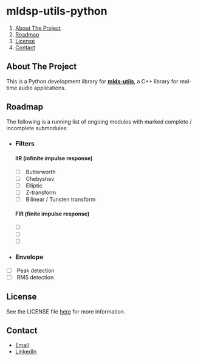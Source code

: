 <!-- PROJECT LOGO -->

# mldsp-utils-python

<!-- TABLE OF CONTENTS -->
  <ol>
    <li>
      <a href="#about-the-project">About The Project</a>
    </li>
    <li><a href="#roadmap">Roadmap</a></li>
    <li><a href="#license">License</a></li>
    <li><a href="#contact">Contact</a></li>
  </ol>

<!-- ABOUT THE PROJECT -->
## About The Project
This is a Python development library for [**mlds-utils**](https://www.google.com), a C++ library for real-time audio applications. 

<!-- ROADMAP -->
## Roadmap
The following is a running list of ongoing modules with marked complete / incomplete submodules:
- ### **Filters**
  #### IIR (infinite impulse response)
    - [ ] <spec> Butterworth</spec>
    - [ ] <spec> Chebyshev</spec>
    - [ ] <spec> Elliptic</spec>
    - [ ] <spec> Z-transform</spec>
    - [ ] <spec> Bilinear / Tunsten transform</spec>
  #### FIR (finite impulse response)
    - [ ] <spec> <spec>
    - [ ] <spec> <spec>
    - [ ] <spec> <spec>

- ### **Envelope**
- [ ] <spec> Peak detection</spec>
- [ ] <spec> RMS detection</spec>

<!-- LICENSE -->
## License
See the LICENSE file [here]() for more information.

<!-- CONTACT -->
## Contact
- [Email](https://mail.google.com/mail/?view=cm&fs=1&to=zacharyianmiller1@gmail.com&su=Inquiry)
- [LinkedIn]()